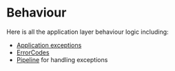 ﻿# Behaviour

Here is all the application layer behaviour logic including:
* [Application exceptions](./Exceptions/README.md)
* [ErrorCodes](./Exceptions/ErrorCode/README.md)
* [Pipeline](./ApplicationExceptionMiddleware.cs) for handling exceptions
